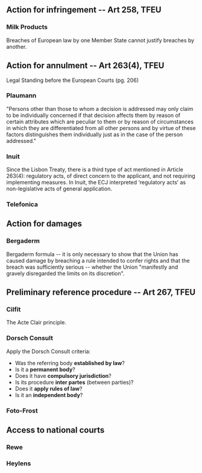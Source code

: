 ## Action for infringement -- Art 258, TFEU

### Milk Products

Breaches of European law by one Member State cannot justify breaches by another.

## Action for annulment -- Art 263(4), TFEU

Legal Standing before the European Courts (pg. 206)

### Plaumann

"Persons other than those to whom a decision is addressed may only claim to be individually concerned if that decision affects them by reason of certain attributes which are peculiar to them or by reason of circumstances in which they are differentiated from all other persons and by virtue of these factors distinguishes them individually just as in the case of the person addressed."

### Inuit

Since the Lisbon Treaty, there is a third type of act mentioned in Article 263(4): regulatory acts, of direct concern to the applicant, and not requiring implementing measures. In Inuit, the ECJ interpreted ‘regulatory acts’ as non-legislative acts of general application. 

### Telefonica

## Action for damages

### Bergaderm

Bergaderm formula -- it is only necessary to show that the Union has caused damage by breaching a rule intended to confer rights and that the breach was sufficiently serious -- whether the Union "manifestly and gravely disregarded the limits on its discretion".

## Preliminary reference procedure -- Art 267, TFEU

### Cilfit

The Acte Clair principle.

### Dorsch Consult

Apply  the  Dorsch  Consult criteria:  
 * Was  the  referring  body  **established  by  law**?  
 * Is  it  a  **permanent  body**? 
 * Does  it  have  **compulsory  jurisdiction**?  
 * Is  its  procedure  **inter  partes**  (between  parties)?  
 * Does it **apply rules of law**? 
 * Is it an **independent body**?

### Foto-Frost

## Access to national courts

### Rewe

### Heylens
